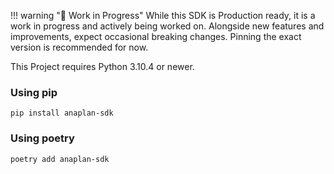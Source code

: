 !!! warning "🚧 Work in Progress"
    While this SDK is Production ready, it is a work in progress and actively being worked on. Alongside new
    features and improvements, expect occasional breaking changes. Pinning the exact version is recommended for now.

This Project requires Python 3.10.4 or newer.

### Using pip

```shell
pip install anaplan-sdk
```

### Using poetry

```shell
poetry add anaplan-sdk
```
